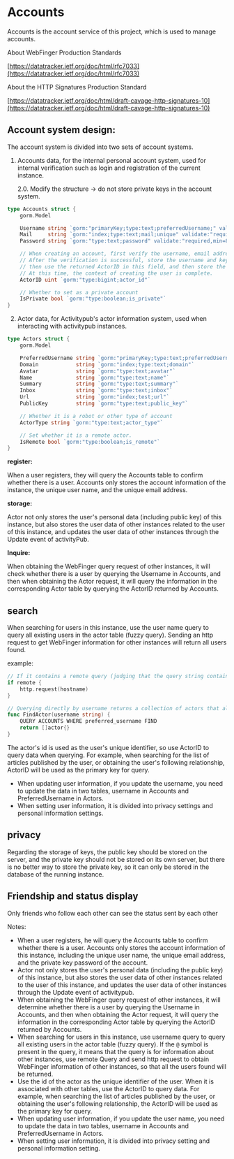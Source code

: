 # Accounts

Accounts is the account service of this project, which is used to manage accounts.

About WebFinger Production Standards

[https://datatracker.ietf.org/doc/html/rfc7033](https://datatracker.ietf.org/doc/html/rfc7033)

About the HTTP Signatures Production Standard

[https://datatracker.ietf.org/doc/html/draft-cavage-http-signatures-10](https://datatracker.ietf.org/doc/html/draft-cavage-http-signatures-10)

## Account system design:

The account system is divided into two sets of account systems.
1. Accounts data, for the internal personal account system, used for internal verification such as login and registration of the current instance.
    
     2.0. Modify the structure → do not store private keys in the account system.

```Go
type Accounts struct {
	gorm.Model

	Username string `gorm:"primaryKey;type:text;preferredUsername;" validate:"required,min=4,max=16"`
	Mail     string `gorm:"index;type:text;mail;unique" validate:"required,email"`
	Password string `gorm:"type:text;password" validate:"required,min=8,max=100"`

	// When creating an account, first verify the username, email address, and password.
	// After the verification is successful, store the username and key in the actors table,
	// then use the returned ActorID in this field, and then store the data in the account table .
	// At this time, the context of creating the user is complete.
	ActorID uint `gorm:"type:bigint;actor_id"`

	// Whether to set as a private account
	IsPrivate bool `gorm:"type:boolean;is_private"`
}
```
2. Actor data, for Activitypub's actor information system, used when interacting with activitypub instances.
```Go
type Actors struct {
	gorm.Model

	PreferredUsername string `gorm:"primaryKey;type:text;preferredUsername;"`
	Domain            string `gorm:"index;type:text;domain"`
	Avatar            string `gorm:"type:text;avatar"`
	Name              string `gorm:"type:text;name"`
	Summary           string `gorm:"type:text;summary"`
	Inbox             string `gorm:"type:text;inbox"`
	Url               string `gorm:"index;test;url"`
	PublicKey         string `gorm:"type:text;public_key"`

	// Whether it is a robot or other type of account
	ActorType string `gorm:"type:text;actor_type"`

	// Set whether it is a remote actor.
	IsRemote bool `gorm:"type:boolean;is_remote"`
}
```

**register:**

When a user registers, they will query the Accounts table to confirm whether there is a user. Accounts only stores the account information of the instance, the unique user name, and the unique email address.

**storage:**

Actor not only stores the user's personal data (including public key) of this instance, but also stores the user data of other instances related to the user of this instance, and updates the user data of other instances through the Update event of activityPub.

**Inquire:**

When obtaining the WebFinger query request of other instances, it will check whether there is a user by querying the Username in Accounts, and then when obtaining the Actor request, it will query the information in the corresponding Actor table by querying the ActorID returned by Accounts.

## search

When searching for users in this instance, use the user name query to query all existing users in the actor table (fuzzy query). Sending an http request to get WebFinger information for other instances will return all users found.

example:
```Go
// If it contains a remote query (judging that the query string contains an @ symbol), it represents an exact query.
if remote {
	http.request(hostname)
}

// Querying directly by username returns a collection of actors that already exist in the database.
func FindActor(username string) {
	QUERY ACCOUNTS WHERE preferred_username FIND 
	return []actor{}
}
```
The actor's id is used as the user's unique identifier, so use ActorID to query data when querying. For example, when searching for the list of articles published by the user, or obtaining the user's following relationship, ActorID will be used as the primary key for query.

- When updating user information, if you update the username, you need to update the data in two tables, username in Accounts and PreferredUsername in Actors.
- When setting user information, it is divided into privacy settings and personal information settings.


## privacy

Regarding the storage of keys, the public key should be stored on the server, and the private key should not be stored on its own server, but there is no better way to store the private key, so it can only be stored in the database of the running instance.

## Friendship and status display

Only friends who follow each other can see the status sent by each other

Notes:

- When a user registers, he will query the Accounts table to confirm whether there is a user. Accounts only stores the account information of this instance, including the unique user name, the unique email address, and the private key password of the account.
- Actor not only stores the user's personal data (including the public key) of this instance, but also stores the user data of other instances related to the user of this instance, and updates the user data of other instances through the Update event of activitypub.
- When obtaining the WebFinger query request of other instances, it will determine whether there is a user by querying the Username in Accounts, and then when obtaining the Actor request, it will query the information in the corresponding Actor table by querying the ActorID returned by Accounts.
- When searching for users in this instance, use username query to query all existing users in the actor table (fuzzy query). If the `@` symbol is present in the query, it means that the query is for information about other instances, use remote Query and send http request to obtain WebFinger information of other instances, so that all the users found will be returned.
- Use the id of the actor as the unique identifier of the user. When it is associated with other tables, use the ActorID to query data. For example, when searching the list of articles published by the user, or obtaining the user's following relationship, the ActorID will be used as the primary key for query.
- When updating user information, if you update the user name, you need to update the data in two tables, username in Accounts and PreferredUsername in Actors.
- When setting user information, it is divided into privacy setting and personal information setting.